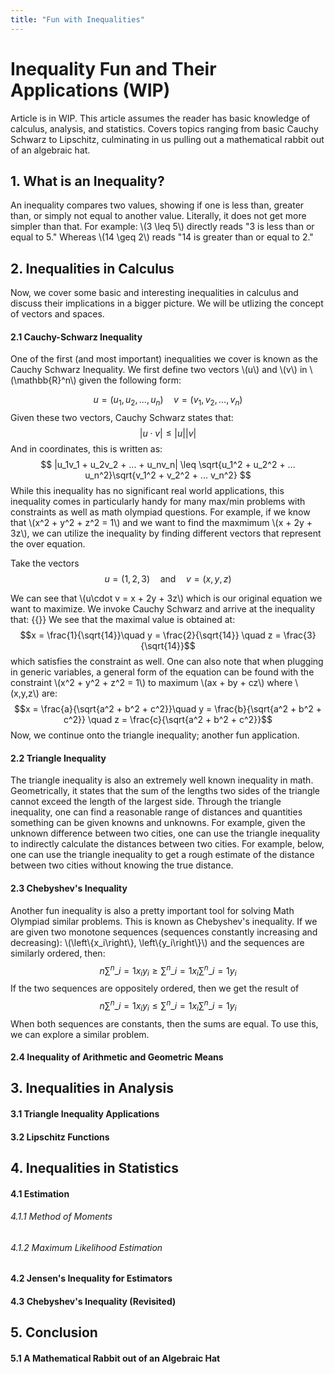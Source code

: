 ```yaml
---
title: "Fun with Inequalities"
---
```


# Inequality Fun and Their Applications (WIP)

Article is in WIP. This article assumes the reader has basic knowledge of calculus, analysis, and statistics. Covers topics ranging from basic Cauchy Schwarz to Lipschitz, culminating in us pulling out a mathematical rabbit out of an algebraic hat.

## 1. What is an Inequality?

An inequality compares two values, showing if one is less than, greater than, or simply not equal to another value. Literally, it does not get more simpler than that. For example: \\(3 \leq 5\\) directly reads "3 is less than or equal to 5." Whereas \\(14 \geq 2\\) reads "14 is greater than or equal to 2."

## 2. Inequalities in Calculus

Now, we cover some basic and interesting inequalities in calculus and discuss their implications in a bigger picture. We will be utlizing the concept of vectors and spaces.

#### 2.1 Cauchy-Schwarz Inequality

One of the first (and most important) inequalities we cover is known as the Cauchy Schwarz Inequality. We first define two vectors \\(u\\) and \\(v\\) in \\(\mathbb{R}^n\\) given the following form:

$$ u = ( u_1, u_2, ..., u_n) \quad v = ( v_1, v_2, ..., v_n) $$
Given these two vectors, Cauchy Schwarz states that: 
$$|u \cdot v| \leq |u| |v|$$
And in coordinates, this is written as: 
$$ |u_1v_1 + u_2v_2 + ... + u_nv_n| \leq \sqrt{u_1^2 + u_2^2 + ... u_n^2}\sqrt{v_1^2 + v_2^2 + ... v_n^2} $$
While this inequality has no significant real world applications, this inequality comes in particularly handy for many max/min problems with constraints as well as math olympiad questions. For example, if we know that \\(x^2 + y^2 + z^2 = 1\\) and we want to find the maxmimum \\(x + 2y + 3z\\), we can utilize the inequality by finding different vectors that represent the over equation.

Take the vectors
$$u = (1,2,3) \quad \text{and} \quad v = (x,y,z)$$

We can see that \\(u\cdot v = x + 2y + 3z\\) which is our original equation we want to maximize. We invoke Cauchy Schwarz and arrive at the inequality that:
{{<math>}}
\begin{align*}
x + 2y + 3z &\leq \sqrt{x^2 + y^2 + z^2}\sqrt{1^2 + 2^2 + 3^2}\\
&\leq \sqrt{1}\sqrt{1^2 + 2^2 + 3^2} \\
x+2y + 3z &\leq \sqrt{14}
\end{align*}
{{</math>}}
We see that the maximal value is obtained at:
$$x = \frac{1}{\sqrt{14}}\quad y = \frac{2}{\sqrt{14}} \quad z = \frac{3}{\sqrt{14}}$$
which satisfies the constraint as well. One can also note that when plugging in generic variables, a general form of the equation can be found with the constraint \\(x^2 + y^2 + z^2 = 1\\) to maximum \\(ax + by + cz\\) where \\(x,y,z\\) are:
$$x = \frac{a}{\sqrt{a^2 + b^2 + c^2}}\quad y = \frac{b}{\sqrt{a^2 + b^2 + c^2}} \quad z = \frac{c}{\sqrt{a^2 + b^2 + c^2}}$$
Now, we continue onto the triangle inequality; another fun application.

#### 2.2 Triangle Inequality

The triangle inequality is also an extremely well known inequality in math. Geometrically, it states that the sum of the lengths two sides of the triangle cannot exceed the length of the largest side. Through the triangle inequality, one can find a reasonable range of distances and quantities something can be given knowns and unknowns. For example, given the unknown difference between two cities, one can use the triangle inequality to indirectly calculate the distances between two cities. For example, below, one can use the triangle inequality to get a rough estimate of the distance between two cities without knowing the true distance.

<!-- ![distances](/distance.png) -->

#### 2.3 Chebyshev's Inequality

Another fun inequality is also a pretty important tool for solving Math Olympiad similar problems. This is known as Chebyshev's inequality. If we are given two monotone sequences (sequences constantly increasing and decreasing): \\(\left\\{x_i\right\\}, \left\\{y_i\right\\}\\) and the sequences are similarly ordered, then:
$$n\sum^n\_{i=1}x_iy_i \geq \sum^n\_{i=1}x_i\sum^n\_{i=1}y_i$$
If the two sequences are oppositely ordered, then we get the result of
$$n\sum^n\_{i=1}x_iy_i \leq \sum^n\_{i=1}x_i\sum^n\_{i=1}y_i$$
When both sequences are constants, then the sums are equal. To use this, we can explore a similar problem.

#### 2.4 Inequality of Arithmetic and Geometric Means

## 3. Inequalities in Analysis

#### 3.1 Triangle Inequality Applications

#### 3.2 Lipschitz Functions

## 4. Inequalities in Statistics

#### 4.1 Estimation

###### 4.1.1 Method of Moments

###### 4.1.2 Maximum Likelihood Estimation

#### 4.2 Jensen's Inequality for Estimators

#### 4.3 Chebyshev's Inequality (Revisited)

## 5. Conclusion

#### 5.1 A Mathematical Rabbit out of an Algebraic Hat
